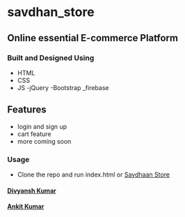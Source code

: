 # savdhan_store
## Online essential E-commerce Platform
### Built and Designed Using
- HTML
- CSS
- JS
-jQuery
-Bootstrap
_firebase

## Features
- login and sign up
- cart feature
- more coming soon

### Usage
- Clone the repo and run index.html or [Savdhaan Store](http://www.divyansh.live/savdhan_web_app/)

#### [Divyansh Kumar](https://jordandivyansh.github.io)
#### [Ankit Kumar](https://github.com/theanandankit)

